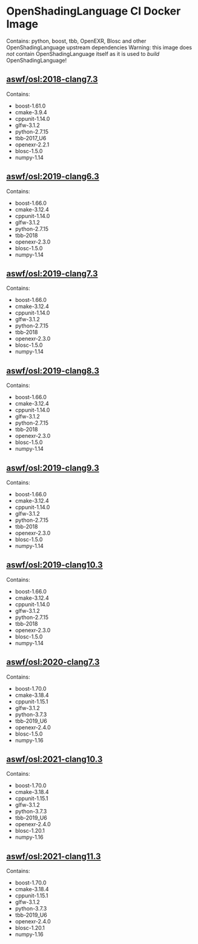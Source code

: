 <!---
Copyright (c) Contributors to the aswf-docker Project. All rights reserved.
SPDX-License-Identifier: Apache-2.0

Warning: this file is automatically generated from a template!
-->

# OpenShadingLanguage CI Docker Image

Contains: python, boost, tbb, OpenEXR, Blosc and other OpenShadingLanguage upstream dependencies
Warning: this image does *not* contain OpenShadingLanguage itself as it is used to *build* OpenShadingLanguage!


## [aswf/osl:2018-clang7.3](https://hub.docker.com/r/aswf/ci-osl/tags?page=1&name=2018-clang7.3)
Contains:
* boost-1.61.0
* cmake-3.9.4
* cppunit-1.14.0
* glfw-3.1.2
* python-2.7.15
* tbb-2017_U6
* openexr-2.2.1
* blosc-1.5.0
* numpy-1.14

## [aswf/osl:2019-clang6.3](https://hub.docker.com/r/aswf/ci-osl/tags?page=1&name=2019-clang6.3)
Contains:
* boost-1.66.0
* cmake-3.12.4
* cppunit-1.14.0
* glfw-3.1.2
* python-2.7.15
* tbb-2018
* openexr-2.3.0
* blosc-1.5.0
* numpy-1.14

## [aswf/osl:2019-clang7.3](https://hub.docker.com/r/aswf/ci-osl/tags?page=1&name=2019-clang7.3)
Contains:
* boost-1.66.0
* cmake-3.12.4
* cppunit-1.14.0
* glfw-3.1.2
* python-2.7.15
* tbb-2018
* openexr-2.3.0
* blosc-1.5.0
* numpy-1.14

## [aswf/osl:2019-clang8.3](https://hub.docker.com/r/aswf/ci-osl/tags?page=1&name=2019-clang8.3)
Contains:
* boost-1.66.0
* cmake-3.12.4
* cppunit-1.14.0
* glfw-3.1.2
* python-2.7.15
* tbb-2018
* openexr-2.3.0
* blosc-1.5.0
* numpy-1.14

## [aswf/osl:2019-clang9.3](https://hub.docker.com/r/aswf/ci-osl/tags?page=1&name=2019-clang9.3)
Contains:
* boost-1.66.0
* cmake-3.12.4
* cppunit-1.14.0
* glfw-3.1.2
* python-2.7.15
* tbb-2018
* openexr-2.3.0
* blosc-1.5.0
* numpy-1.14

## [aswf/osl:2019-clang10.3](https://hub.docker.com/r/aswf/ci-osl/tags?page=1&name=2019-clang10.3)
Contains:
* boost-1.66.0
* cmake-3.12.4
* cppunit-1.14.0
* glfw-3.1.2
* python-2.7.15
* tbb-2018
* openexr-2.3.0
* blosc-1.5.0
* numpy-1.14

## [aswf/osl:2020-clang7.3](https://hub.docker.com/r/aswf/ci-osl/tags?page=1&name=2020-clang7.3)
Contains:
* boost-1.70.0
* cmake-3.18.4
* cppunit-1.15.1
* glfw-3.1.2
* python-3.7.3
* tbb-2019_U6
* openexr-2.4.0
* blosc-1.5.0
* numpy-1.16

## [aswf/osl:2021-clang10.3](https://hub.docker.com/r/aswf/ci-osl/tags?page=1&name=2021-clang10.3)
Contains:
* boost-1.70.0
* cmake-3.18.4
* cppunit-1.15.1
* glfw-3.1.2
* python-3.7.3
* tbb-2019_U6
* openexr-2.4.0
* blosc-1.20.1
* numpy-1.16

## [aswf/osl:2021-clang11.3](https://hub.docker.com/r/aswf/ci-osl/tags?page=1&name=2021-clang11.3)
Contains:
* boost-1.70.0
* cmake-3.18.4
* cppunit-1.15.1
* glfw-3.1.2
* python-3.7.3
* tbb-2019_U6
* openexr-2.4.0
* blosc-1.20.1
* numpy-1.16

